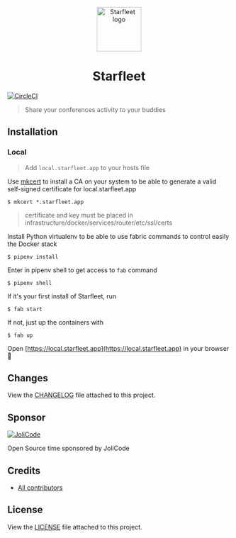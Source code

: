 <p align="center">
    <img src="https://starfleet.jolicode.com/build/images/logo.svg" width=100 height=100 alt="Starfleet logo" />
</p>
<h1 align="center">Starfleet</h1>

[![CircleCI](https://circleci.com/gh/jolicode/starfleet.svg?style=svg)](https://circleci.com/gh/jolicode/starfleet)

> Share your conferences activity to your buddies

## Installation

### Local

> Add `local.starfleet.app` to your hosts file

Use [mkcert](https://github.com/FiloSottile/mkcert) to install a CA on your system to be able to generate a valid self-signed certificate for local.starfleet.app

`$ mkcert *.starfleet.app`

> certificate and key must be placed in infrastructure/docker/services/router/etc/ssl/certs

Install Python virtualenv to be able to use fabric commands to control easily the Docker stack

`$ pipenv install`

Enter in pipenv shell to get access to `fab` command

`$ pipenv shell`

If it's your first install of Starfleet, run

`$ fab start`

If not, just up the containers with

`$ fab up`

Open [https://local.starfleet.app](https://local.starfleet.app) in your browser 🚀

## Changes

View the [CHANGELOG](CHANGELOG.md) file attached to this project.

## Sponsor

[![JoliCode](https://jolicode.com/images/logo.svg)](https://jolicode.com)

Open Source time sponsored by JoliCode

## Credits

* [All contributors](https://github.com/jolicode/starfleet/graphs/contributors)

## License

View the [LICENSE](LICENSE) file attached to this project.
